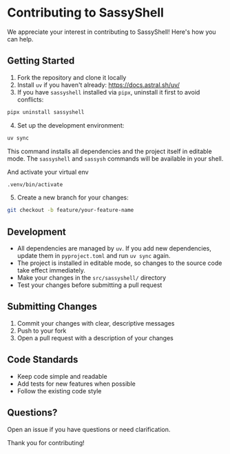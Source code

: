 # Contributing to SassyShell

We appreciate your interest in contributing to SassyShell! Here's how you can help.

## Getting Started

1. Fork the repository and clone it locally
2. Install `uv` if you haven't already: https://docs.astral.sh/uv/
3. If you have `sassyshell` installed via `pipx`, uninstall it first to avoid conflicts:

```bash
pipx uninstall sassyshell
```

4. Set up the development environment:

```bash
uv sync
```

This command installs all dependencies and the project itself in editable mode. The `sassyshell` and `sassysh` commands will be available in your shell.

And activate your virtual env

```bash
.venv/bin/activate
```

5. Create a new branch for your changes:

```bash
git checkout -b feature/your-feature-name
```

## Development

- All dependencies are managed by `uv`. If you add new dependencies, update them in `pyproject.toml` and run `uv sync` again.
- The project is installed in editable mode, so changes to the source code take effect immediately.
- Make your changes in the `src/sassyshell/` directory
- Test your changes before submitting a pull request

## Submitting Changes

1. Commit your changes with clear, descriptive messages
2. Push to your fork
3. Open a pull request with a description of your changes

## Code Standards

- Keep code simple and readable
- Add tests for new features when possible
- Follow the existing code style

## Questions?

Open an issue if you have questions or need clarification.

Thank you for contributing!
